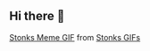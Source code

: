 ## Hi there 👋


<div class="tenor-gif-embed" data-postid="16107418" data-share-method="host" data-aspect-ratio="1.33333" data-width="100%">
  <a href="https://tenor.com/view/stonks-meme-gif-16107418">Stonks Meme GIF</a>
  from <a href="https://tenor.com/search/stonks-gifs">Stonks GIFs</a>
</div> <script type="text/javascript" async src="https://tenor.com/embed.js">
  
</script>
